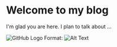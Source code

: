 # Welcome to my blog

I'm glad you are here. I plan to talk about ...

![GitHub Logo](/images/logo.png)
Format: ![Alt Text](url)

